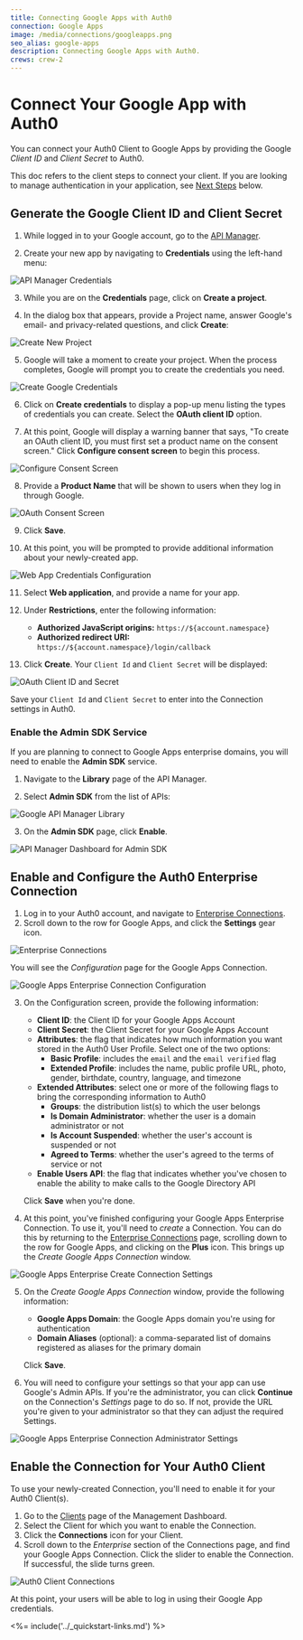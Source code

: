 ```yaml
---
title: Connecting Google Apps with Auth0
connection: Google Apps
image: /media/connections/googleapps.png
seo_alias: google-apps
description: Connecting Google Apps with Auth0.
crews: crew-2
---
```


# Connect Your Google App with Auth0

You can connect your Auth0 Client to Google Apps by providing the Google *Client ID* and *Client Secret* to Auth0.

This doc refers to the client steps to connect your client. If you are looking to manage authentication in your application, see [Next Steps](#next-steps) below.

## Generate the Google Client ID and Client Secret

1. While logged in to your Google account, go to the [API Manager](https://console.developers.google.com/projectselector/apis/credentials).

2. Create your new app by navigating to **Credentials** using the left-hand menu:

  ![API Manager Credentials](/media/articles/connections/social/google/credentials.png)

3. While you are on the **Credentials** page, click on **Create a project**.

4. In the dialog box that appears, provide a Project name, answer Google's email- and privacy-related questions, and click **Create**:

  ![Create New Project](/media/articles/connections/social/google/create-new-project.png)

5. Google will take a moment to create your project. When the process completes, Google will prompt you to create the credentials you need.

  ![Create Google Credentials](/media/articles/connections/social/google/create-credentials.png)

6. Click on **Create credentials** to display a pop-up menu listing the types of credentials you can create. Select the **OAuth client ID** option.

7. At this point, Google will display a warning banner that says, "To create an OAuth client ID, you must first set a product name on the consent screen." Click **Configure consent screen** to begin this process.

  ![Configure Consent Screen](/media/articles/connections/social/google/create-client-id.png)

8. Provide a **Product Name** that will be shown to users when they log in through Google.

  ![OAuth Consent Screen](/media/articles/connections/social/google/oauth-consent-screen.png)

9. Click **Save**.

10. At this point, you will be prompted to provide additional information about your newly-created app.

  ![Web App Credentials Configuration](/media/articles/connections/social/google/create-client-id-config.png)

11. Select **Web application**, and provide a name for your app.

12. Under **Restrictions**, enter the following information:

    * **Authorized JavaScript origins:** `https://${account.namespace}`
    * **Authorized redirect URI:** `https://${account.namespace}/login/callback`

13. Click **Create**. Your `Client Id` and `Client Secret` will be displayed:

  ![OAuth Client ID and Secret](/media/articles/connections/social/google/oauth-client-info.png)

  Save your `Client Id` and `Client Secret` to enter into the Connection settings in Auth0.

### Enable the Admin SDK Service

If you are planning to connect to Google Apps enterprise domains, you will need to enable the **Admin SDK** service.

1. Navigate to the **Library** page of the API Manager.

2. Select **Admin SDK** from the list of APIs:

  ![Google API Manager Library](/media/articles/connections/social/google/api-manager-library.png)

3. On the **Admin SDK** page, click **Enable**.

  ![API Manager Dashboard for Admin SDK](/media/articles/connections/social/google/enable-admin-sdk.png)

## Enable and Configure the Auth0 Enterprise Connection

1. Log in to your Auth0 account, and navigate to [Enterprise Connections](${manage_url}/#/connections/enterprise).
2. Scroll down to the row for Google Apps, and click the **Settings** gear icon.

  ![Enterprise Connections](/media/articles/connections/enterprise/google/enterprise-connections.png)

  You will see the *Configuration* page for the Google Apps Connection.

  ![Google Apps Enterprise Connection Configuration](/media/articles/connections/enterprise/google/google-apps-connection-settings.png)

3. On the Configuration screen, provide the following information:

    * **Client ID**: the Client ID for your Google Apps Account
    * **Client Secret**: the Client Secret for your Google Apps Account
    * **Attributes**: the flag that indicates how much information you want stored in the Auth0 User Profile. Select one of the two options:
      * **Basic Profile**: includes the `email` and the `email verified` flag
      * **Extended Profile**: includes the name, public profile URL, photo, gender, birthdate, country, language, and timezone
    * **Extended Attributes**: select one or more of the following flags to bring the corresponding information to Auth0
      * **Groups**: the distribution list(s) to which the user belongs
      * **Is Domain Administrator**: whether the user is a domain administrator or not
      * **Is Account Suspended**: whether the user's account is suspended or not
      * **Agreed to Terms**: whether the user's agreed to the terms of service or not
    * **Enable Users API**: the flag that indicates whether you've chosen to enable the ability to make calls to the Google Directory API

    Click **Save** when you're done.

4. At this point, you've finished configuring your Google Apps Enterprise Connection. To use it, you'll need to *create* a Connection. You can do this by returning to the [Enterprise Connections](${manage_url}/#/connections/enterprise) page, scrolling down to the row for Google Apps, and clicking on the **Plus** icon. This brings up the *Create Google Apps Connection* window.

  ![Google Apps Enterprise Create Connection Settings](/media/articles/connections/enterprise/google/create-connection.png)

5. On the *Create Google Apps Connection* window, provide the following information:

    * **Google Apps Domain**: the Google Apps domain you're using for authentication
    * **Domain Aliases** (optional): a comma-separated list of domains registered as aliases for the primary domain

    Click **Save**.

6. You will need to configure your settings so that your app can use Google's Admin APIs. If you're the administrator, you can click **Continue** on the Connection's *Settings* page to do so. If not, provide the URL you're given to your administrator so that they can adjust the required Settings.

  ![Google Apps Enterprise Connection Administrator Settings](/media/articles/connections/enterprise/google/config-settings.png)

## Enable the Connection for Your Auth0 Client

To use your newly-created Connection, you'll need to enable it for your Auth0 Client(s).

1. Go to the [Clients](${manage_url}/#/clients) page of the Management Dashboard.
2. Select the Client for which you want to enable the Connection.
3. Click the **Connections** icon for your Client.
4. Scroll down to the *Enterprise* section of the Connections page, and find your Google Apps Connection. Click the slider to enable the Connection. If successful, the slide turns green.

![Auth0 Client Connections](/media/articles/connections/enterprise/google/client-connection.png)

At this point, your users will be able to log in using their Google App credentials.

<%= include('../_quickstart-links.md') %>
